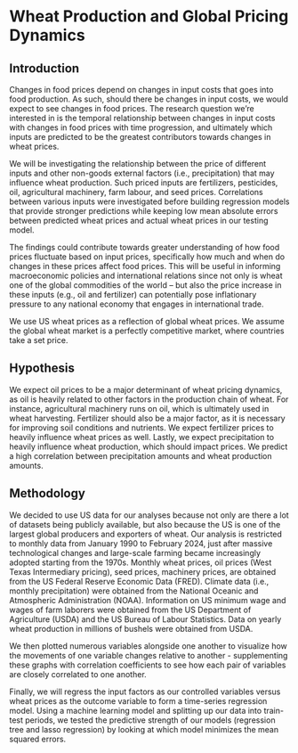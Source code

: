 # **Wheat Production and Global Pricing Dynamics**

## **Introduction**
Changes in food prices depend on changes in input costs that goes into food production. As such, should there be changes in input costs, we would expect to see changes in food prices. The research question we’re interested in is the temporal relationship between changes in input costs with changes in food prices with time progression, and ultimately which inputs are predicted to be the greatest contributors towards changes in wheat prices.

We will be investigating the relationship between the price of different inputs and other non-goods external factors (i.e., precipitation) that may influence wheat production. Such priced inputs are fertilizers, pesticides, oil, agricultural machinery, farm labour, and seed prices. Correlations between various inputs were investigated before building regression models that provide stronger predictions while keeping low mean absolute errors between predicted wheat prices and actual wheat prices in our testing model.

The findings could contribute towards greater understanding of how food prices fluctuate based on input prices, specifically how much and when do changes in these prices affect food prices. This will be useful in informing macroeconomic policies and international relations since not only is wheat one of the global commodities of the world –  but also the price increase in these inputs (e.g., oil and fertilizer) can potentially pose inflationary pressure to any national economy that engages in international trade.

We use US wheat prices as a reflection of global wheat prices. We assume the global wheat market is a perfectly competitive market, where countries take a set price.

## **Hypothesis**
We expect oil prices to be a major determinant of wheat pricing dynamics, as oil is heavily related to other factors in the production chain of wheat. For instance, agricultural machinery runs on oil, which is ultimately used in wheat harvesting. Fertilizer should also be a major factor, as it is necessary for improving soil conditions and nutrients. We expect fertilizer prices to heavily influence wheat prices as well. Lastly, we expect precipitation to heavily influence wheat production, which should impact prices. We predict a high correlation between precipitation amounts and wheat production amounts.

## **Methodology**
We decided to use US data for our analyses because not only are there a lot of datasets being publicly available, but also because the US is one of the largest global producers and exporters of wheat. Our analysis is restricted to monthly data from January 1990 to February 2024, just after massive technological changes and large-scale farming became increasingly adopted starting from the 1970s. Monthly wheat prices, oil prices (West Texas Intermediary pricing), seed prices, machinery prices, are obtained from the US Federal Reserve Economic Data (FRED). Climate data (i.e., monthly precipitation) were obtained from the National Oceanic and Atmospheric Administration (NOAA). Information on US minimum wage and wages of farm laborers were obtained from the US Department of Agriculture (USDA) and the US Bureau of Labour Statistics. Data on yearly wheat production in millions of bushels were obtained from USDA.

We then plotted numerous variables alongside one another to visualize how the movements of one variable changes relative to another - supplementing these graphs with correlation coefficients to see how each pair of variables are closely correlated to one another.

Finally, we will regress the input factors as our controlled variables versus wheat prices as the outcome variable to form a time-series regression model. Using a machine learning model and splitting up our data into train-test periods, we tested the predictive strength of our models (regression tree and lasso regression) by looking at which model minimizes the mean squared errors.
